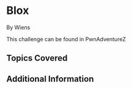 # Blox
By Wiens

This challenge can be found in PwnAdventureZ

## Topics Covered

## Additional Information

